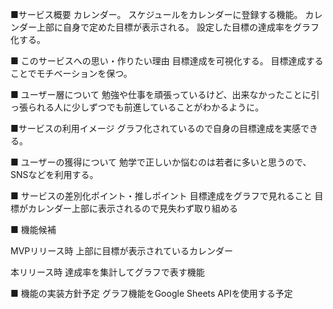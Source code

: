 ■サービス概要
カレンダー。
スケジュールをカレンダーに登録する機能。
カレンダー上部に自身で定めた目標が表示される。
設定した目標の達成率をグラフ化する。


■ このサービスへの思い・作りたい理由
目標達成を可視化する。
目標達成することでモチベーションを保つ。


■ ユーザー層について
勉強や仕事を頑張っているけど、出来なかったことに引っ張られる人に少しずつでも前進していることがわかるように。

■サービスの利用イメージ
グラフ化されているので自身の目標達成を実感できる。

■ ユーザーの獲得について
勉学で正しいか悩むのは若者に多いと思うので、SNSなどを利用する。

■ サービスの差別化ポイント・推しポイント
目標達成をグラフで見れること
目標がカレンダー上部に表示されるので見失わず取り組める

■ 機能候補

MVPリリース時
上部に目標が表示されているカレンダー

本リリース時
達成率を集計してグラフで表す機能

■ 機能の実装方針予定
グラフ機能をGoogle Sheets APIを使用する予定